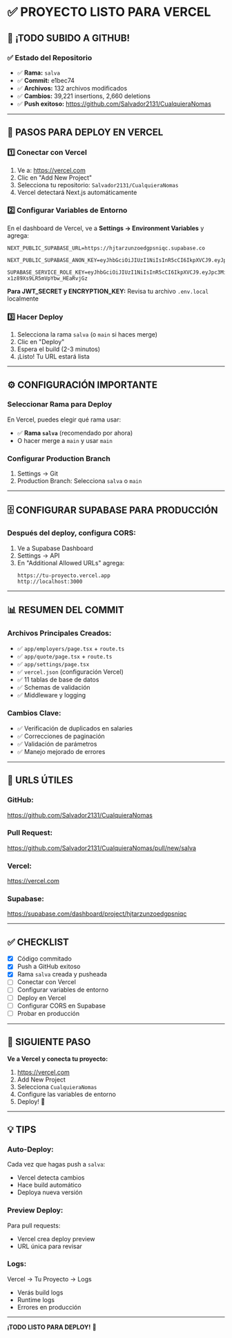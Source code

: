 # ✅ PROYECTO LISTO PARA VERCEL

## 🎉 ¡TODO SUBIDO A GITHUB!

### ✅ Estado del Repositorio

- ✅ **Rama:** `salva`
- ✅ **Commit:** e1bec74
- ✅ **Archivos:** 132 archivos modificados
- ✅ **Cambios:** 39,221 insertions, 2,660 deletions
- ✅ **Push exitoso:** https://github.com/Salvador2131/CualquieraNomas

---

## 🚀 PASOS PARA DEPLOY EN VERCEL

### 1️⃣ Conectar con Vercel

1. Ve a: https://vercel.com
2. Clic en "Add New Project"
3. Selecciona tu repositorio: `Salvador2131/CualquieraNomas`
4. Vercel detectará Next.js automáticamente

### 2️⃣ Configurar Variables de Entorno

En el dashboard de Vercel, ve a **Settings → Environment Variables** y agrega:

```env
NEXT_PUBLIC_SUPABASE_URL=https://hjtarzunzoedgpsniqc.supabase.co
```

```env
NEXT_PUBLIC_SUPABASE_ANON_KEY=eyJhbGciOiJIUzI1NiIsInR5cCI6IkpXVCJ9.eyJpc3MiOiJzdXBhYmFzZSIsInJlZiI6ImhqdGFyenVuem9lZGdwYnNuaXFjIiwicm9sZSI6ImFub24iLCJpYXQiOjE3NTUxMTM4MzYsImV4cCI6MjA3MDY4OTgzNn0.0O4VQ5Dl3Rm15cC73MPc6DZUVBsRWP8LZ4wqMHZNh04
```

```env
SUPABASE_SERVICE_ROLE_KEY=eyJhbGciOiJIUzI1NiIsInR5cCI6IkpXVCJ9.eyJpc3MiOiJzdXBhYmFzZSIsInJlZiI6ImhqdGFyenVuem9lZGdwYnNuaXFjIiwicm9sZSI6InNlcnZpY2Vfcm9sZSIsImlhdCI6MTc1NTExMzgzNiwiZXhwIjoyMDcwNjg5ODM2fQ.sb_publishable_gZ0f-x1z89Xs9LR5mVpYbw_HEaRvjGz
```

**Para JWT_SECRET y ENCRYPTION_KEY:** Revisa tu archivo `.env.local` localmente

### 3️⃣ Hacer Deploy

1. Selecciona la rama `salva` (o `main` si haces merge)
2. Clic en "Deploy"
3. Espera el build (2-3 minutos)
4. ¡Listo! Tu URL estará lista

---

## ⚙️ CONFIGURACIÓN IMPORTANTE

### Seleccionar Rama para Deploy

En Vercel, puedes elegir qué rama usar:

- ✅ **Rama `salva`** (recomendado por ahora)
- O hacer merge a `main` y usar `main`

### Configurar Production Branch

1. Settings → Git
2. Production Branch: Selecciona `salva` o `main`

---

## 🗄️ CONFIGURAR SUPABASE PARA PRODUCCIÓN

### Después del deploy, configura CORS:

1. Ve a Supabase Dashboard
2. Settings → API
3. En "Additional Allowed URLs" agrega:
   ```
   https://tu-proyecto.vercel.app
   http://localhost:3000
   ```

---

## 📊 RESUMEN DEL COMMIT

### Archivos Principales Creados:

- ✅ `app/employers/page.tsx` + `route.ts`
- ✅ `app/quote/page.tsx` + `route.ts`
- ✅ `app/settings/page.tsx`
- ✅ `vercel.json` (configuración Vercel)
- ✅ 11 tablas de base de datos
- ✅ Schemas de validación
- ✅ Middleware y logging

### Cambios Clave:

- ✅ Verificación de duplicados en salaries
- ✅ Correcciones de paginación
- ✅ Validación de parámetros
- ✅ Manejo mejorado de errores

---

## 🔗 URLS ÚTILES

### GitHub:

https://github.com/Salvador2131/CualquieraNomas

### Pull Request:

https://github.com/Salvador2131/CualquieraNomas/pull/new/salva

### Vercel:

https://vercel.com

### Supabase:

https://supabase.com/dashboard/project/hjtarzunzoedgpsniqc

---

## ✅ CHECKLIST

- [x] Código commitado
- [x] Push a GitHub exitoso
- [x] Rama `salva` creada y pusheada
- [ ] Conectar con Vercel
- [ ] Configurar variables de entorno
- [ ] Deploy en Vercel
- [ ] Configurar CORS en Supabase
- [ ] Probar en producción

---

## 🎯 SIGUIENTE PASO

**Ve a Vercel y conecta tu proyecto:**

1. https://vercel.com
2. Add New Project
3. Selecciona `CualquieraNomas`
4. Configure las variables de entorno
5. Deploy! 🚀

---

## 💡 TIPS

### Auto-Deploy:

Cada vez que hagas push a `salva`:

- Vercel detecta cambios
- Hace build automático
- Deploya nueva versión

### Preview Deploy:

Para pull requests:

- Vercel crea deploy preview
- URL única para revisar

### Logs:

Vercel → Tu Proyecto → Logs

- Verás build logs
- Runtime logs
- Errores en producción

---

**¡TODO LISTO PARA DEPLOY!** 🎉

